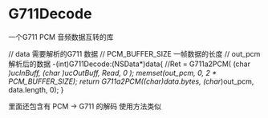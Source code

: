 # G711Decode
一个G711 PCM 音频数据互转的库

//  data  需要解析的G711 数据
//  PCM_BUFFER_SIZE 一帧数据的长度
//  out_pcm   解析后的数据
-(int)G711Decode:(NSData*)data{
    //Ret = G711a2PCM( (char *)ucInBuff, (char *)ucOutBuff, Read, 0 );
    memset(out_pcm, 0, 2 * PCM_BUFFER_SIZE);
    return G711a2PCM((char*)data.bytes, (char*)out_pcm, data.length, 0);
}



里面还包含有 PCM -> G711  的解码   使用方法类似
